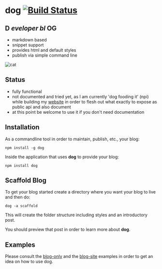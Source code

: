# dog [![Build Status](https://secure.travis-ci.org/thlorenz/dog.png)](http://travis-ci.org/thlorenz/dog) 
## D *eveloper bl* OG

  - markdown based
  - snippet support
  - provides html and default styles
  - publish via simple command line

![cat](https://github.com/thlorenz/dog/raw/master/assets/cat.png)

## Status
  
  - fully functional
  - not documented and tried yet, as I am currently 'dog fooding it' (npi) while building my [website](https://github.com/thlorenz/thlorenz.com)  in
    order to flesh out what exactly to expose as public api and also document
  - at this point be welcome to use it if you don't need documentation

## Installation

As a commandline tool in order to maintain, publish, etc., your blog:
    
    npm install -g dog

Inside the application that uses **dog** to provide your blog:

    npm install dog

## Scaffold Blog

To get your blog started create a directory where you want your blog to live and then do:
  
    dog -a scaffold

This will create the folder structure including styles and an introductory post.

You should preview that post in order to learn more about **dog**.

## Examples

Please consult the [blog-only](https://github.com/thlorenz/dog/tree/master/examples/blog-only) and the [blog-site](https://github.com/thlorenz/dog/tree/master/examples/blog-site)
examples in order to get an idea on how to use dog.
